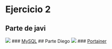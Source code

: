 # Ejercicio 2

## Parte de javi
<img src="https://pandorafms.com/blog/wp-content/uploads/2017/09/workbench-mysql-featured.png">
### <a href="MySQL/">MySQL<a>
## Parte Diego
<img src="https://ie-concept.fr/wp-content/uploads/2021/12/portainer-768x432-1.png">
### <a href="Portainer/">Portainer<a>
